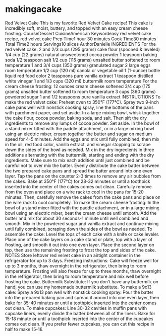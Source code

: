 # makingacake
Red Velvet Cake
This is my favorite Red Velvet Cake recipe! This cake is incredibly soft, moist, buttery, and topped with an easy cream cheese frosting.
 CourseDessert
 CuisineAmerican
 Keywordeasy red velvet cake recipe, red velvet cake
 Prep Time1 hour 30 minutes
 Cook Time30 minutes
 Total Time2 hours
 Servings10 slices
 AuthorDanielle
INGREDIENTS
For the red velvet cake:
2 and 2/3 cups (295 grams) cake flour (spooned & leveled)
1/4 cup (22 grams) natural unsweetened cocoa powder
1 teaspoon baking soda
1/2 teaspoon salt
1/2 cup (115 grams) unsalted butter softened to room temperature
1 and 3/4 cups (350 grams) granulated sugar
2 large eggs room temperature
1/2 cup (120 ml) canola or vegetable oil
1 (1-ounce) bottle liquid red food color
2 teaspoons pure vanilla extract
1 teaspoon distilled white vinegar
1 and 1/3 cups (320 ml) buttermilk room temperature
For the cream cheese frosting:
12 ounces cream cheese softened
3/4 cup (175 grams) unsalted butter softened to room temperature
3 cups (360 grams) powdered sugar
1 and 1/2 teaspoons pure vanilla extract
INSTRUCTIONS
To make the red velvet cake:
Preheat oven to 350°F (177°C). Spray two 9-inch cake pans well with nonstick cooking spray, line the bottoms of the pans with parchment paper, and set aside.
In a large mixing bowl, whisk together the cake flour, cocoa powder, baking soda, and salt. Then sift the dry ingredients to remove any lumps of cocoa powder. Set aside.
In the bowl of a stand mixer fitted with the paddle attachment, or in a large mixing bowl using an electric mixer, cream together the butter and sugar on medium speed for 4-5 minutes. Add the eggs and mix until fully combined, then mix in the oil, red food color, vanilla extract, and vinegar stopping to scrape down the sides of the bowl as needed.
Mix in the dry ingredients in three additions alternating with the buttermilk, starting and ending with the dry ingredients. Make sure to mix each addition until just combined and be careful not to over mix the batter.
Evenly distribute the cake batter between the two prepared cake pans and spread the batter around into one even layer. Tap the pans on the counter 2-3 times to remove any air bubbles from the cakes.
Bake at 350°F (177°C) for 28-32 minutes or until a toothpick inserted into the center of the cakes comes out clean. Carefully remove from the oven and place on a wire rack to cool in the pans for 15-20 minutes. Then, carefully remove the cakes from the cake pans and place on the wire rack to cool completely. 
To make the cream cheese frosting:
In the bowl of a stand mixer fitted with the paddle attachment, or in a large mixing bowl using an electric mixer, beat the cream cheese until smooth. Add the butter and mix for about 30 seconds-1 minute until well combined and smooth. 
Mix in the powdered sugar and vanilla extract and continue mixing until fully combined, scraping down the sides of the bowl as needed.
To assemble the cake:
Level the tops of each cake with a knife or cake leveler. Place one of the cake layers on a cake stand or plate, top with a layer of frosting, and smooth it out into one even layer. Place the second layer on top, then use the remaining frosting to frost the top and sides of the cake.
NOTES
Store leftover red velvet cake in an airtight container in the refrigerator for up to 3 days.
Freezing instructions: Cake will freeze well for up to 3 months, thaw overnight in the refrigerator, then bring to room temperature. Frosting will also freeze for up to three months, thaw overnight in the refrigerator, then bring to room temperature and mix well before frosting the cake.
Buttermilk Substitute: If you don't have any buttermilk on hand, you can use my homemade buttermilk substitute. 
To make a 9x13 cake: Spray a 9x13 pan well with nonstick cooking spray. Pour the batter into the prepared baking pan and spread it around into one even layer, then bake for 35-40 minutes or until a toothpick inserted into the center comes out clean.
To make cupcakes: Line 30-32 cavities in muffin pans with cupcake liners, evenly divide the batter between all of the liners. Bake for 15-18 minute or until a toothpick inserted into the center of the cupcakes comes out clean. If you prefer fewer cupcakes, you can cut this recipe in half to make 15-16.




